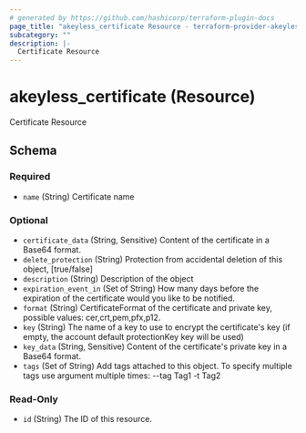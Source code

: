 ```yaml
---
# generated by https://github.com/hashicorp/terraform-plugin-docs
page_title: "akeyless_certificate Resource - terraform-provider-akeyless"
subcategory: ""
description: |-
  Certificate Resource
---
```


# akeyless_certificate (Resource)

Certificate Resource



<!-- schema generated by tfplugindocs -->
## Schema

### Required

- `name` (String) Certificate name

### Optional

- `certificate_data` (String, Sensitive) Content of the certificate in a Base64 format.
- `delete_protection` (String) Protection from accidental deletion of this object, [true/false]
- `description` (String) Description of the object
- `expiration_event_in` (Set of String) How many days before the expiration of the certificate would you like to be notified.
- `format` (String) CertificateFormat of the certificate and private key, possible values: cer,crt,pem,pfx,p12.
- `key` (String) The name of a key to use to encrypt the certificate's key (if empty, the account default protectionKey key will be used)
- `key_data` (String, Sensitive) Content of the certificate's private key in a Base64 format.
- `tags` (Set of String) Add tags attached to this object. To specify multiple tags use argument multiple times: --tag Tag1 -t Tag2

### Read-Only

- `id` (String) The ID of this resource.


